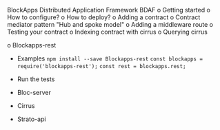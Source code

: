 BlockApps Distributed Application Framework BDAF
  o Getting started
    o How to configure?
    o How to deploy?
    o Adding a contract
    o Contract mediator pattern "Hub and spoke model"
    o Adding a middleware route
    o Testing your contract
    o Indexing contract with cirrus
    o Querying cirrus

o Blockapps-rest
  - Examples
    `npm install --save Blockapps-rest`
    `const blockapps = require('blockapps-rest');`
    `const rest = blockapps.rest;`
    
  - Run the tests
  
  - Bloc-server
  - Cirrus
  - Strato-api